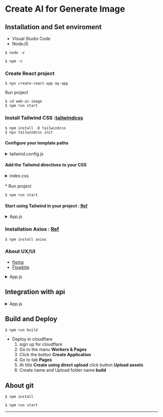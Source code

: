 # Create AI for Generate Image

## Installation and Set enviroment

* Visual Studio Code
* NodeJS

```shell
$ node -v

$ npm -v
```

### Create React project

```shell
$ npx create-react-app my-app
```

Run project
```shell
$ cd web-ai-image
$ npm run start
```

### Install Tailwind CSS :[tailwindcss](https://tailwindcss.com/docs/guides/create-react-app)

```shell
$ npm install -D tailwindcss
$ npx tailwindcss init
```

#### Configure your template paths

<details>
<summary>tailwind.config.js</summary>

```js
/** @type {import('tailwindcss').Config} */
module.exports = {
  content: [
    "./src/**/*.{js,jsx,ts,tsx}",
  ],
  theme: {
    extend: {},
  },
  plugins: [],
}
```

</details>

#### Add the Tailwind directives to your CSS

<details>
<summary>index.css</summary>

```css
@tailwind base;
@tailwind components;
@tailwind utilities;
```

</details>
</br>
* Run project

```shell
$ npm run start
```

#### Start using Tailwind in your project : [Ref](https://tailwindcss.com/docs/text-color)

<details>
<summary>App.js</summary>

```js
export default function App() {
  return (
    <h1 className="text-3xl font-bold underline">
      Hello world!
    </h1>
  )
}
```

</details>

### Installation Axios : [Ref](https://axios-http.com/docs/intro)

```shell
$ npm install axios
```

### About UX/UI

- [figma](https://www.figma.com/file/EdB9rCr3JSk6DWU6pJAvv3/Flowbite-Design-System-(Community)?type=design&node-id=1002-2&mode=design&t=TH78suB7mKzv09Bo-0)
- [Flowbite](https://flowbite.com/)

<details>
<summary>App.js</summary>

```js
import { useState } from 'react';
import './App.css';

function App() {

  const [keyword, setKeyword] = useState('kope')

  const handleInput = (e) => {
    // console.log('event', e.target.value)
    setKeyword(e.target.value)
  }
  
  return (
    <div className='bg-[#F5F5F5] h-[100vh] flex flex-col items-center'>
      <div className='max-w-[834px] w-full space-y-4'>
        <h2 className='text-[28px] font-[600]'>Welcom to KopeGPT : Generate Image with AI</h2>
        
        <form>   
            <label for="default-search" class="mb-2 text-sm font-medium text-gray-900 sr-only dark:text-white">Search</label>
            <div class="relative">
                <div class="absolute inset-y-0 left-0 flex items-center pl-3 pointer-events-none">
                    <svg class="w-4 h-4 text-gray-500 dark:text-gray-400" aria-hidden="true" xmlns="http://www.w3.org/2000/svg" fill="none" viewBox="0 0 20 20">
                        <path stroke="currentColor" stroke-linecap="round" stroke-linejoin="round" stroke-width="2" d="m19 19-4-4m0-7A7 7 0 1 1 1 8a7 7 0 0 1 14 0Z"/>
                    </svg>
                </div>
                <input onChange={handleInput} type="search" id="default-search" class="block w-full p-4 pl-10 text-sm text-gray-900 border border-gray-300 rounded-lg bg-gray-50 focus:ring-blue-500 focus:border-blue-500 dark:bg-gray-700 dark:border-gray-600 dark:placeholder-gray-400 dark:text-white dark:focus:ring-blue-500 dark:focus:border-blue-500" placeholder="Search Mockups, Logos..."></input>
                <button type="submit" class="text-white absolute right-2.5 bottom-2.5 bg-blue-700 hover:bg-blue-800 focus:ring-4 focus:outline-none focus:ring-blue-300 font-medium rounded-lg text-sm px-4 py-2 dark:bg-blue-600 dark:hover:bg-blue-700 dark:focus:ring-blue-800">Search</button>
            </div>
        </form>

        <div className='bg-white w-full h-[600px]'>
          {keyword}
        </div>

      </div>
    </div>
  );
}

export default App;
```

</details>

## Integration with api

<details>
<summary>App.js</summary>

```js
import { useState } from 'react';
import './App.css';
import axios from 'axios';

function App() {
  
  const [keyword, setKeyword] = useState('error')
  const [image, setImage] = useState('')

  const handleInput = (e) => {
    // console.log('event', e.target.value)
    setKeyword(e.target.value)
  }

  const callGenerateImage = async (e) => {
    e.preventDefault()
    const response = await axios.get(
      `https://fbc8-34-124-236-186.ngrok-free.app/generate-image?prompt=${keyword}`, {
      headers:{
        'ngrok-skip-browser-warning': true,
      }
    })
    // console.log('response', response)
    setImage('data:image/gif;base64, ' + response.data )
  }
  
  return (
    <div className='bg-[#F5F5F5] h-[100vh] flex flex-col items-center'>
      <div className='max-w-[834px] w-full space-y-4'>
        <h2 className='text-[28px] font-[600]'>Welcom to KopeGPT : Generate Image with AI</h2>
        
        <form onSubmit={callGenerateImage}>   
            <label for="default-search" class="mb-2 text-sm font-medium text-gray-900 sr-only dark:text-white">Search</label>
            <div class="relative">
                <div class="absolute inset-y-0 left-0 flex items-center pl-3 pointer-events-none">
                    <svg class="w-4 h-4 text-gray-500 dark:text-gray-400" aria-hidden="true" xmlns="http://www.w3.org/2000/svg" fill="none" viewBox="0 0 20 20">
                        <path stroke="currentColor" stroke-linecap="round" stroke-linejoin="round" stroke-width="2" d="m19 19-4-4m0-7A7 7 0 1 1 1 8a7 7 0 0 1 14 0Z"/>
                    </svg>
                </div>
                <input onChange={handleInput} type="search" id="default-search" class="block w-full p-4 pl-10 text-sm text-gray-900 border border-gray-300 rounded-lg bg-gray-50 focus:ring-blue-500 focus:border-blue-500 dark:bg-gray-700 dark:border-gray-600 dark:placeholder-gray-400 dark:text-white dark:focus:ring-blue-500 dark:focus:border-blue-500" placeholder="Search Mockups, Logos..."></input>
                <button type="submit" class="text-white absolute right-2.5 bottom-2.5 bg-blue-700 hover:bg-blue-800 focus:ring-4 focus:outline-none focus:ring-blue-300 font-medium rounded-lg text-sm px-4 py-2 dark:bg-blue-600 dark:hover:bg-blue-700 dark:focus:ring-blue-800">Search</button>
            </div>
        </form>

        <div className='bg-white w-full h-[600px]'>
          {image && <img src={image} alt='' />}
        </div>

      </div>
    </div>
  );
}

export default App;
```

</details>

## Build and Deploy

```shell
$ npm run build
```

* Deploy in cloudflare
  1. sign up for cloudflare
  2. Go to the manu <b>Workers & Pages</b>
  3. Click the button <b>Create Application</b>
  4. Go to tab <b>Pages</b>
  5. At title <b>Create using direct upload</b> click button <b>Upload assets</b>
  6. Create name and Upload folder name <b>build</b>

</details>

## About git

```shell
$ npm install

$ npm run start
```

---